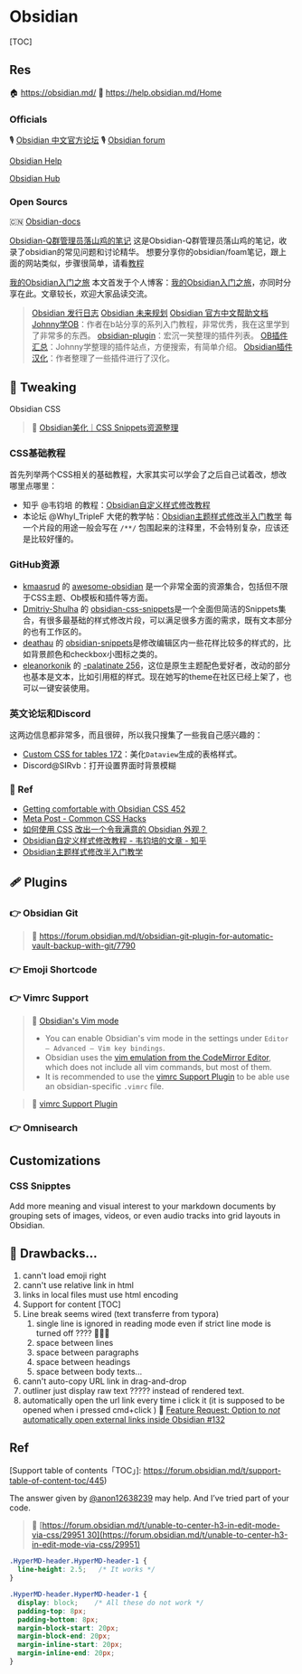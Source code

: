 # Obsidian

[TOC]



## Res
🏠 https://obsidian.md/
📂 https://help.obsidian.md/Home


### Officials
🎙️ [Obsidian 中文官方论坛](https://forum-zh.obsidian.md)
🎙️ [Obsidian forum](https://forum.obsidian.md/)

[Obsidian Help](https://help.obsidian.md/Obsidian/Index)

[Obsidian Hub](https://publish.obsidian.md/hub/00+-+Contribute+to+the+Obsidian+Hub/🗂%EF%B8%8F+00+-+Contribute+to+the+Obsidian+Hub)


### Open Sourcs
🇨🇳 [Obsidian-docs](https://jackiegeek.gitee.io/obsidian-docs/zh/Obsidian/)

[Obsidian-Q群管理员落山鸡的笔记](https://jackiexiao.github.io/obsidian-chinese-help/)
这是Obsidian-Q群管理员落山鸡的笔记，收录了obsidian的常见问题和讨论精华。
想要分享你的obsidian/foam笔记，跟上面的网站类似，步骤很简单，请看[教程](http://jackiegeek.gitee.io/blog/tutorial/)

[我的Obsidian入门之旅](https://forum-zh.obsidian.md/t/topic/2144)
本文首发于个人博客：[我的Obsidian入门之旅](https://wiki.eryajf.net/pages/6ed7fe/)，亦同时分享在此。文章较长，欢迎大家品读交流。

>[Obsidian 发行日志](https://forum.obsidian.md/c/announcements/13)
 [Obsidian 未来规划](https://trello.com/b/Psqfqp7I/obsidian-roadmap)
 [Obsidian 官方中文帮助文档](https://publish.obsidian.md/help-zh/) 
 [Johnny学OB](https://space.bilibili.com/432408734/channel/seriesdetail?sid=299464&ctype=0)：作者在b站分享的系列入门教程，非常优秀，我在这里学到了非常多的东西。
 [obsidian-plugin](https://gitee.com/whghcyx/obsidian-plugin)：宏沉一笑整理的插件列表。
 [OB插件汇总](https://ob.pory.app/)：Johnny学整理的插件站点，方便搜索，有简单介绍。
 [Obsidian插件汉化](https://gitee.com/hejie13250/obsidian-plugin-localization "Obsidian插件汉化")：作者整理了一些插件进行了汉化。



## 🔩 Tweaking
Obsidian CSS

> 🔗 [Obsidian美化｜CSS Snippets资源整理](https://forum-zh.obsidian.md/t/topic/699)

### CSS基础教程
首先列举两个CSS相关的基础教程，大家其实可以学会了之后自己试着改，想改哪里点哪里：
- 知乎 @韦钧培 的教程：[Obsidian自定义样式修改教程](https://zhuanlan.zhihu.com/p/373888121)
- 本论坛 @WhyI_TripleF 大佬的教学帖：[Obsidian主题样式修改半入门教学](https://forum-zh.obsidian.md/t/topic/180)
每一个片段的用途一般会写在 `/**/` 包围起来的注释里，不会特别复杂，应该还是比较好懂的。

### GitHub资源
- [kmaasrud](https://github.com/kmaasrud) 的 [awesome-obsidian](https://github.com/kmaasrud/awesome-obsidian) 是一个非常全面的资源集合，包括但不限于CSS主题、Ob模板和插件等方面。
- [Dmitriy-Shulha](https://github.com/Dmitriy-Shulha) 的 [obsidian-css-snippets](https://github.com/Dmitriy-Shulha/obsidian-css-snippets)是一个全面但简洁的Snippets集合，有很多最基础的样式修改片段，可以满足很多方面的需求，既有文本部分的也有工作区的。
- [deathau](https://github.com/deathau) 的 [obsidian-snippets](https://github.com/deathau/obsidian-snippets)是修改编辑区内一些花样比较多的样式的，比如背景颜色和checkbox小图标之类的。
- [eleanorkonik](https://github.com/eleanorkonik) 的 [-palatinate 256](https://github.com/eleanorkonik/-palatinate)，这位是原生主题配色爱好者，改动的部分也基本是文本，比如引用框的样式。现在她写的theme在社区已经上架了，也可以一键安装使用。

### 英文论坛和Discord
这两边信息都非常多，而且很碎，所以我只搜集了一些我自己感兴趣的：
-   [Custom CSS for tables 172](https://forum.obsidian.md/t/custom-css-for-tables-5-new-styles-ready-to-use-in-your-notes/17084)：美化`Dataview`生成的表格样式。
-   Discord@SIRvb：打开设置界面时背景模糊



### 🔗 Ref
- [Getting comfortable with Obsidian CSS 452](https://forum.obsidian.md/t/getting-comfortable-with-obsidian-css/133)
- [Meta Post - Common CSS Hacks](https://forum.obsidian.md/t/meta-post-common-css-hacks/1978)
- [如何使用 CSS 改出一个令我满意的 Obsidian 外观？](https://sspai.com/post/75363)
- [Obsidian自定义样式修改教程 - 韦钧培的文章 - 知乎](https://zhuanlan.zhihu.com/p/373888121)
- [Obsidian主题样式修改半入门教学](https://forum-zh.obsidian.md/t/topic/180)



## 🩹 Plugins
### 👉 Obsidian Git
>🔗 https://forum.obsidian.md/t/obsidian-git-plugin-for-automatic-vault-backup-with-git/7790

### 👉 Emoji Shortcode

### 👉 Vimrc Support
> 🔗 [Obsidian's Vim mode](https://publish.obsidian.md/hub/04+-+Guides%2C+Workflows%2C+%26+Courses/for+Vim+users)
> - You can enable Obsidian's vim mode in the settings under `Editor – Advanced – Vim key bindings`.
> - Obsidian uses the [vim emulation from the CodeMirror Editor](https://github.com/replit/codemirror-vim), which does not include all vim commands, but most of them.
> - It is recommended to use the [vimrc Support Plugin](https://obsidian.md/plugins?id=obsidian-vimrc-support) to be able use an obsidian-specific `.vimrc` file.

> 🔗 [vimrc Support Plugin](https://obsidian.md/plugins?id=obsidian-vimrc-support)

### 👉 Omnisearch



## Customizations
### CSS Snipptes

[media-grid-snippet.css]: https://github.com/zremboldt/obsidian-media-grid/blob/main/media-grid-snippet.css

Add more meaning and visual interest to your markdown documents by grouping sets of images, videos, or even audio tracks into grid layouts in Obsidian.

[Display side by side image grid]: https://forum.obsidian.md/t/display-side-by-side-image-grid/9359



## 🤔 Drawbacks...
1. cann't load emoji right
2. cann't use relative link in html
3. links in local files must use html encoding
4. Support for content [TOC]
5. Line break seems wired (text transferre from typora) 
	1. single line is ignored in reading mode even if strict line mode is turned off ???? 🤷🏽‍♂️ 
	2. space between lines
	3. space between paragraphs 
	4. space between headings 
	5. space between body texts...
6. cann't auto-copy URL link in drag-and-drop
7. outliner just display raw text ????? instead of rendered text.
8. automatically open the url link every time i click it (it is supposed to be opened when i pressed cmd+click )
	🔗 [Feature Request: Option to *not* automatically open external links inside Obsidian #132](https://github.com/PKM-er/Obsidian-Surfing/issues/132)





## Ref
[Support table of contents「TOC」]: https://forum.obsidian.md/t/support-table-of-content-toc/445)


[Forcing a newline /hard line break /carriage return - canonical]: https://forum.obsidian.md/t/forcing-a-newline-hard-line-break-carriage-return-canonical/8789


[Linebreaks]: https://www.reddit.com/r/ObsidianMD/comments/pr4z6q/linebreaks/


[`<img>` tag with relative file path]: https://forum.obsidian.md/t/img-tag-with-relative-file-path/18647


[Embed vault image via HTML with relative path]: https://forum.obsidian.md/t/embed-vault-images-via-html-with-relative-path/41770


[CSS changes for edit mode]: https://forum.obsidian.md/t/css-changes-for-edit-mode-space-between-line/36385


The answer given by [@anon12638239](https://forum.obsidian.md/u/anon12638239) may help. And I’ve tried part of your code.

>🔗 [https://forum.obsidian.md/t/unable-to-center-h3-in-edit-mode-via-css/29951 30](https://forum.obsidian.md/t/unable-to-center-h3-in-edit-mode-via-css/29951)  

```css
.HyperMD-header.HyperMD-header-1 {
  line-height: 2.5;   /* It works */
}
```
```css
.HyperMD-header.HyperMD-header-1 { 
  display: block;    /* All these do not work */
  padding-top: 8px; 
  padding-bottom: 8px; 
  margin-block-start: 20px;
  margin-block-end: 20px;
  margin-inline-start: 20px;
  margin-inline-end: 20px;
}
```
